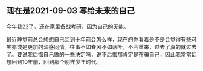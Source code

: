 ## 现在是2021-09-03 写给未来的自己

今年我22了，还在家里备战考研。因为自己的无能。

最近睡觉前总会想想自己回到十年前会怎么样，现在的你看着是不是会觉得有些可笑亦或是更加的深感同情。往事不如春风不如落叶，不会重来，过去了真的就过去了。要说我后悔自己做的一些决定吗，说不后悔那肯定是在骗自己，因此我常常幻想回到10年前，回到那个别样少年时代。